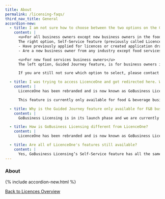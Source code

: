 ```yaml
---
title: About
permalink: /licensing-faqs/
third_nav_title: General
accordion-new:
  - title: I am not sure how to choose between the two options on the GoBusiness Licensing homepage. Where can I get help?
    content: |
      <u>For all business owners except new business owners in the food services industry</u>  
      The right option, Self-Service feature (previously called LicenceOne) is for you, if you:
      - Have previously applied for licences or created application drafts on LicenceOne
      - Are a new business owner from any industry except food services

      <u>For new food services business owners</u>  
      The left option, Guided Journey feature, is for business owners in the food services industry, especially new ones who have not applied for any licences before. Guided Journey will walk you through the step-by-step process of applying for the licences your business needs. It is currently for food services businesses only (except standalone food stalls), and will be made available to other industries in future.

      If you are still not sure which option to select, please contact us .

  - title: I was trying to access LicenceOne and got redirected here. Why?
    content: |
      LicenceOne has been rebranded and is now known as GoBusiness Licensing. The Self-Service feature has all the same functions as LicenceOne and we have also added the new Guided Journey feature to walk beginners through the licensing process.

      This feature is currently only available for food & beverage businesses, and we are working on expanding this to other industries. In our mission to make the licensing process simpler, better and faster, we will be rolling out further enhancements to the Self-Service feature in phases.

  - title: Why is the Guided Journey feature only available for F&B businesses?
    content: |
      GoBusiness Licensing is in its launch phase and we are currently working towards extending this feature to more industries in future.

  - title: How is GoBusiness Licensing different from LicenceOne?
    content: |
      LicenceOne has been rebranded and is now known as GoBusiness Licensing. The Self-Service feature has all the same functions as LicenceOne and now comes with a newly added Guided Journey feature to walk beginners through the licensing process.

  - title: Are all of LicenceOne's features still available?
    content: |
      Yes, GoBusiness Licensing’s Self-Service feature has all the same functions as LicenceOne. With Self-Service, you can apply and pay for the licences you need, as well as update, renew or terminate them.
---
```


### About

{% include accordion-new.html %}

[Back to Licences Overview](/licences/)
